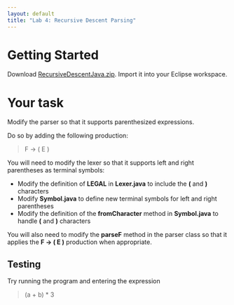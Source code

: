 ```yaml
---
layout: default
title: "Lab 4: Recursive Descent Parsing"
---
```


# Getting Started

Download [RecursiveDescentJava.zip](../lectures/RecursiveDescentJava.zip).  Import it into your Eclipse workspace.

# Your task

Modify the parser so that it supports parenthesized expressions.

Do so by adding the following production:

> F &rarr; ( E )

You will need to modify the lexer so that it supports left and right parentheses as terminal symbols:

* Modify the definition of **LEGAL** in **Lexer.java** to include the **(** and **)** characters
* Modify **Symbol.java** to define new terminal symbols for left and right parentheses
* Modify the definition of the **fromCharacter** method in **Symbol.java** to handle **(** and **)** characters

You will also need to modify the **parseF** method in the parser class so that it applies the **F &rarr; ( E )** production when appropriate.

## Testing

Try running the program and entering the expression

> (a + b) * 3
